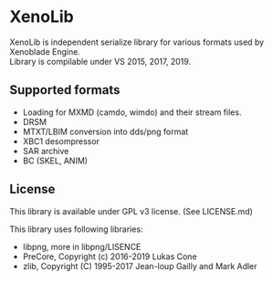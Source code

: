 # XenoLib
XenoLib is independent serialize library for various formats used by Xenoblade Engine.\
Library is compilable under VS 2015, 2017, 2019.

## Supported formats
* Loading for MXMD (camdo, wimdo) and their stream files.
* DRSM
* MTXT/LBIM conversion into dds/png format
* XBC1 desompressor
* SAR archive
* BC (SKEL, ANIM)

## License
This library is available under GPL v3 license. (See LICENSE.md)

This library uses following libraries:

* libpng, more in libpng/LISENCE
* PreCore, Copyright (c) 2016-2019 Lukas Cone
* zlib, Copyright (C) 1995-2017 Jean-loup Gailly and Mark Adler
